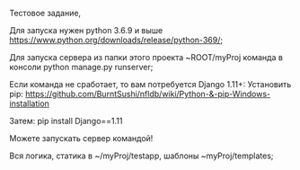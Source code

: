 Тестовое задание,

Для запуска нужен python 3.6.9 и выше https://www.python.org/downloads/release/python-369/;

Для запуска сервера из папки этого проекта ~ROOT/myProj команда в консоли python manage.py runserver;

Если команда не сработает, то вам потребуется Django 1.11+:
  Установить pip: https://github.com/BurntSushi/nfldb/wiki/Python-&-pip-Windows-installation
  
  Затем: pip install Django==1.11
  
  Можете запускать сервер командой!
  

Вся логика, статика в ~/myProj/testapp, шаблоны ~myProj/templates; 
